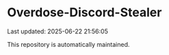 # Overdose-Discord-Stealer

Last updated: 2025-06-22 21:56:05

This repository is automatically maintained.
